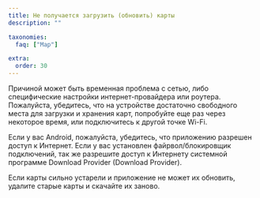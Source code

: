 ```yaml
---
title: Не получается загрузить (обновить) карты
description: ""

taxonomies:
  faq: ["Map"]

extra:
  order: 30
---
```


Причиной может быть временная проблема с сетью, либо специфические настройки интернет-провайдера или роутера. Пожалуйста, убедитесь, что на устройстве достаточно свободного места для загрузки и хранения карт, попробуйте еще раз через некоторое время, или подключитесь к другой точке Wi-Fi.

Если у вас Android, пожалуйста, убедитесь, что приложению разрешен доступ к Интернет. Если у вас установлен файрвол/блокировщик подключений, так же разрешите доступ к Интернету системной программе Download Provider (Download Provider).

Если карты сильно устарели и приложение не может их обновить, удалите старые карты и скачайте их заново.
